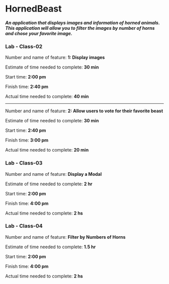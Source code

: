# HornedBeast

***An application that displays images and information of horned animals. This application will allow you to filter the images by number of horns and chose your favorite image.***

### Lab - Class-02

Number and name of feature: **1: Display images**

Estimate of time needed to complete: **30 min**

Start time: **2:00 pm**

Finish time: **2:40 pm**

Actual time needed to complete: **40 min**

------------------------------------------

Number and name of feature: **2: Allow users to vote for their favorite beast**

Estimate of time needed to complete: **30 min**

Start time: **2:40 pm**

Finish time: **3:00 pm**

Actual time needed to complete: **20 min**



### Lab - Class-03

Number and name of feature: **Display a Modal**

Estimate of time needed to complete: **2 hr**

Start time: **2:00 pm**

Finish time: **4:00 pm**

Actual time needed to complete: **2 hs**

### Lab - Class-04

Number and name of feature: **Filter by Numbers of Horns**

Estimate of time needed to complete: **1.5 hr**

Start time: **2:00 pm**

Finish time: **4:00 pm**

Actual time needed to complete: **2 hs**